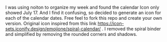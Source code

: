 I was using noiton to organize my week and found the calendar Icon only showed July 17. And I find it confusing, so decided to generate an icon for each of the calendar dates. Free feel to fork this repo and create your own version. 
Original icon inspired from this link https://icon-sets.iconify.design/emojione/spiral-calendar/ . I removed the spiral binder and simplified by removing the rounded corners and shadows. 
